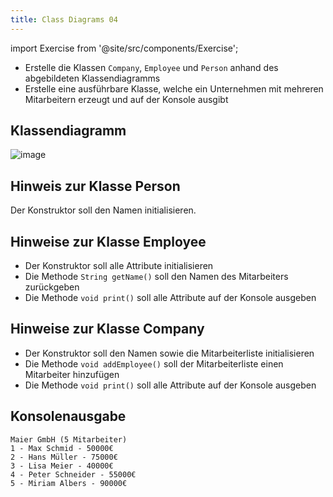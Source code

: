 ```yaml
---
title: Class Diagrams 04
---
```


import Exercise from '@site/src/components/Exercise';

- Erstelle die Klassen `Company`, `Employee` und `Person` anhand des
  abgebildeten Klassendiagramms
- Erstelle eine ausführbare Klasse, welche ein Unternehmen mit mehreren
  Mitarbeitern erzeugt und auf der Konsole ausgibt

## Klassendiagramm

![image](https://user-images.githubusercontent.com/47243617/170922615-9bdc8766-e496-45ef-9134-319291585d65.png)

## Hinweis zur Klasse Person

Der Konstruktor soll den Namen initialisieren.

## Hinweise zur Klasse Employee

- Der Konstruktor soll alle Attribute initialisieren
- Die Methode `String getName()` soll den Namen des Mitarbeiters zurückgeben
- Die Methode `void print()` soll alle Attribute auf der Konsole ausgeben

## Hinweise zur Klasse Company

- Der Konstruktor soll den Namen sowie die Mitarbeiterliste initialisieren
- Die Methode `void addEmployee()` soll der Mitarbeiterliste einen Mitarbeiter
  hinzufügen
- Die Methode `void print()` soll alle Attribute auf der Konsole ausgeben

## Konsolenausgabe

```console
Maier GmbH (5 Mitarbeiter)
1 - Max Schmid - 50000€
2 - Hans Müller - 75000€
3 - Lisa Meier - 40000€
4 - Peter Schneider - 55000€
5 - Miriam Albers - 90000€
```

<Exercise pullRequest="39" branchSuffix="class-diagrams/04" />

